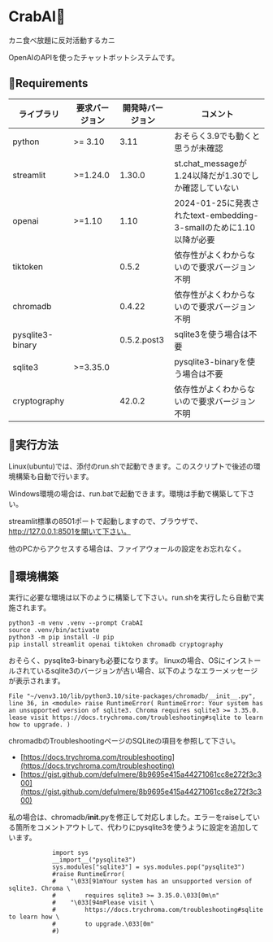 # CrabAI🦀

カニ食べ放題に反対活動するカニ

OpenAIのAPIを使ったチャットボットシステムです。

## 🦀Requirements

|ライブラリ|要求バージョン|開発時バージョン|コメント|
|---|---|---|---|
|python|>= 3.10|3.11|おそらく3.9でも動くと思うが未確認|
|streamlit|>=1.24.0|1.30.0|st.chat_messageが1.24以降だが1.30でしか確認していない|
|openai|>=1.10|1.10|2024-01-25に発表されたtext-embedding-3-smallのために1.10以降が必要|
|tiktoken||0.5.2|依存性がよくわからないので要求バージョン不明|
|chromadb||0.4.22|依存性がよくわからないので要求バージョン不明|
|pysqlite3-binary||0.5.2.post3|sqlite3を使う場合は不要|
|sqlite3|>=3.35.0||pysqlite3-binaryを使う場合は不要|
|cryptography||42.0.2|依存性がよくわからないので要求バージョン不明|


## 🦀実行方法

Linux(ubuntu)では、添付のrun.shで起動できます。このスクリプトで後述の環境構築も自動で行います。

Windows環境の場合は、run.batで起動できます。環境は手動で構築して下さい。

streamlit標準の8501ポートで起動しますので、ブラウザで、http://127.0.0.1:8501を開いて下さい。

他のPCからアクセスする場合は、ファイアウォールの設定をお忘れなく。

## 🦀環境構築

実行に必要な環境は以下のように構築して下さい。run.shを実行したら自動で実施されます。

```bash:環境構築
python3 -m venv .venv --prompt CrabAI
source .venv/bin/activate
python3 -m pip install -U pip
pip install streamlit openai tiktoken chromadb cryptography
```

おそらく、pysqlite3-binaryも必要になります。
linuxの場合、OSにインストールされているsqlite3のバージョンが古い場合、以下のようなエラーメッセージが表示されます。

```text:エラーメッセージ
File "~/venv3.10/lib/python3.10/site-packages/chromadb/__init__.py", line 36, in <module> raise RuntimeError( RuntimeError: Your system has an unsupported version of sqlite3. Chroma requires sqlite3 >= 3.35.0.
lease visit https://docs.trychroma.com/troubleshooting#sqlite to learn how to upgrade. )
```

chromadbのTroubleshootingページのSQLiteの項目を参照して下さい。

- [https://docs.trychroma.com/troubleshooting](https://docs.trychroma.com/troubleshooting)
- [https://gist.github.com/defulmere/8b9695e415a44271061cc8e272f3c300](https://gist.github.com/defulmere/8b9695e415a44271061cc8e272f3c300)

私の場合は、chromadb/__init__.pyを修正して対応しました。エラーをraiseしている箇所をコメントアウトして、代わりにpysqlite3を使うように設定を追加しています。

```python:chromadb/__init__.pyの修正箇所
            import sys
            __import__("pysqlite3")
            sys.modules["sqlite3"] = sys.modules.pop("pysqlite3")
            #raise RuntimeError(
            #    "\033[91mYour system has an unsupported version of sqlite3. Chroma \
            #        requires sqlite3 >= 3.35.0.\033[0m\n"
            #    "\033[94mPlease visit \
            #        https://docs.trychroma.com/troubleshooting#sqlite to learn how \
            #        to upgrade.\033[0m"
            #)
```

